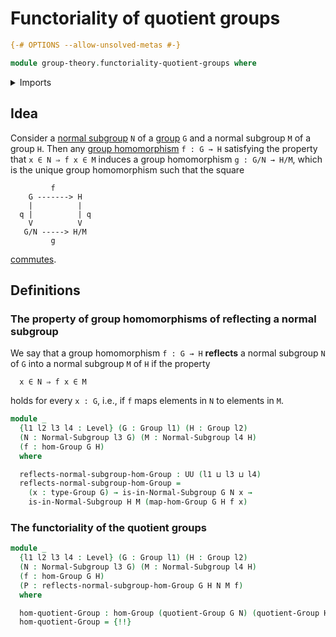 # Functoriality of quotient groups

```agda
{-# OPTIONS --allow-unsolved-metas #-}

module group-theory.functoriality-quotient-groups where
```

<details><summary>Imports</summary>

```agda
open import foundation.universe-levels

open import group-theory.groups
open import group-theory.homomorphisms-groups
open import group-theory.normal-subgroups
open import group-theory.quotient-groups
```

</details>

## Idea

Consider a [normal subgroup](group-theory.normal-subgroups.md) `N` of a
[group](group-theory.groups.md) `G` and a normal subgroup `M` of a group `H`.
Then any [group homomorphism](group-theory.homomorphisms-groups.md) `f : G → H`
satisfying the property that `x ∈ N ⇒ f x ∈ M` induces a group homomorphism
`g : G/N → H/M`, which is the unique group homomorphism such that the square

```text
         f
    G -------> H
    |          |
  q |          | q
    V          V
   G/N -----> H/M
         g
```

[commutes](group-theory.commuting-squares-of-group-homomorphisms.md).

## Definitions

### The property of group homomorphisms of reflecting a normal subgroup

We say that a group homomorphism `f : G → H` **reflects** a normal subgroup `N`
of `G` into a normal subgroup `M` of `H` if the property

```text
  x ∈ N ⇒ f x ∈ M
```

holds for every `x : G`, i.e., if `f` maps elements in `N` to elements in `M`.

```agda
module _
  {l1 l2 l3 l4 : Level} (G : Group l1) (H : Group l2)
  (N : Normal-Subgroup l3 G) (M : Normal-Subgroup l4 H)
  (f : hom-Group G H)
  where

  reflects-normal-subgroup-hom-Group : UU (l1 ⊔ l3 ⊔ l4)
  reflects-normal-subgroup-hom-Group =
    (x : type-Group G) → is-in-Normal-Subgroup G N x →
    is-in-Normal-Subgroup H M (map-hom-Group G H f x)
```

### The functoriality of the quotient groups

```agda
module _
  {l1 l2 l3 l4 : Level} (G : Group l1) (H : Group l2)
  (N : Normal-Subgroup l3 G) (M : Normal-Subgroup l4 H)
  (f : hom-Group G H)
  (P : reflects-normal-subgroup-hom-Group G H N M f)
  where

  hom-quotient-Group : hom-Group (quotient-Group G N) (quotient-Group H M)
  hom-quotient-Group = {!!}
```
